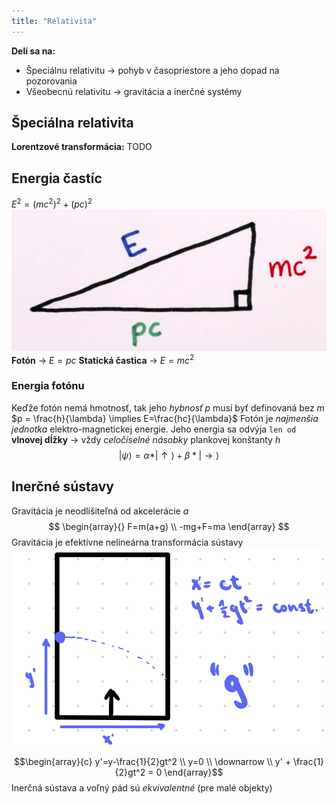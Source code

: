 ```yaml
---
title: "Relativita"
---
```


**Delí sa na:**
- Špeciálnu relativitu -> pohyb v časopriestore a jeho dopad na pozorovania
- Všeobecnú relativitu -> gravitácia a inerčné systémy

## Špeciálna relativita
**Lorentzové transformácia:**
TODO

## Energia častíc
$E^2=(mc^2)^2+(pc)^2$
![Energia častice ako pravouhlý trojuholník|500](attachments/relativita-energia.png)
**Fotón** -> $E=pc$
**Statická častica** -> $E=mc^2$

### Energia fotónu
Keďže fotón nemá hmotnosť, tak jeho *hybnosť* $p$ musí byť definovaná bez $m$
$p = \frac{h}{\lambda} \implies E=\frac{hc}{\lambda}$
Fotón je *najmenšia jednotka* elektro-magnetickej energie.
Jeho energia sa odvýja `len od` **vlnovej dĺžky** -> vždy *celočíselné násobky* plankovej konštanty $h$
$$ \newcommand{\>}{\rangle} |\psi\> = \alpha*|\uparrow\> + \beta*|\rightarrow\> $$ 
## Inerčné sústavy
Gravitácia je neodlíšiteľná od akcelerácie $a$
$$
\begin{array}{}
F=m(a+g) \\
-mg+F=ma
\end{array}
$$
Gravitácia je efektívne nelineárna transformácia sústavy
![|400](attachments/relativita-gravitacia-transformacia.png)
$$\begin{array}{c} y'=y-\frac{1}{2}gt^2 \\ y=0 \\ \downarrow \\ y' + \frac{1}{2}gt^2 = 0 \end{array}$$
Inerčná sústava a voľný pád sú *ekvivalentné* (pre malé objekty)
